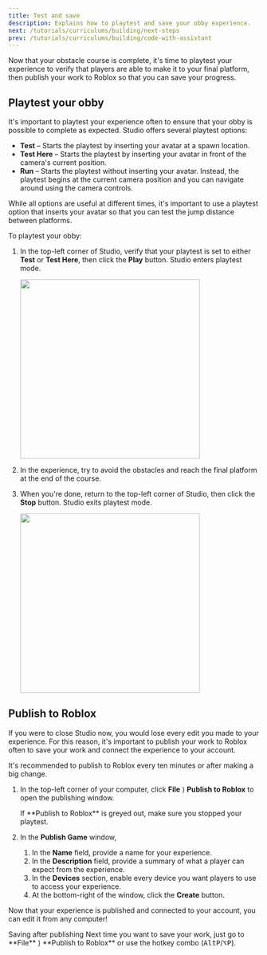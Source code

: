 ```yaml
---
title: Test and save
description: Explains how to playtest and save your obby experience.
next: /tutorials/curriculums/building/next-steps
prev: /tutorials/curriculums/building/code-with-assistant
---
```


Now that your obstacle course is complete, it's time to playtest your experience to verify that players are able to make it to your final platform, then publish your work to Roblox so that you can save your progress.

## Playtest your obby

It's important to playtest your experience often to ensure that your obby is possible to complete as expected. Studio offers several playtest options:

- **Test** – Starts the playtest by inserting your avatar at a spawn location.
- **Test Here** – Starts the playtest by inserting your avatar in front of the camera's current position.
- **Run** – Starts the playtest without inserting your avatar. Instead, the playtest begins at the current camera position and you can navigate around using the camera controls.

While all options are useful at different times, it's important to use a playtest option that inserts your avatar so that you can test the jump distance between platforms.

To playtest your obby:

1. In the top-left corner of Studio, verify that your playtest is set to either **Test** or **Test Here**, then click the **Play** button. Studio enters playtest mode.

   <img src="../../../assets/education/general/play-button.png" width="360" />

1. In the experience, try to avoid the obstacles and reach the final platform at the end of the course.

1. When you're done, return to the top-left corner of Studio, then click the **Stop** button. Studio exits playtest mode.

   <img src="../../../assets/education/general/stop-button.png" width="360" />

## Publish to Roblox

If you were to close Studio now, you would lose every edit you made to your experience. For this reason, it's important to publish your work to Roblox often to save your work and connect the experience to your account.

<Alert severity="info">
It's recommended to publish to Roblox every ten minutes or after making a big change.
</Alert>

1. In the top-left corner of your computer, click **File** ⟩ **Publish to Roblox** to open the publishing window.

   <Alert severity="warning">
   If **Publish to Roblox** is greyed out, make sure you stopped your playtest.
   </Alert>

1. In the **Publish Game** window,

   1. In the **Name** field, provide a name for your experience.
   1. <Chip label="OPTIONAL" size="small" variant="outlined" /> In the **Description** field, provide a summary of what a player can expect from the experience.
   1. In the **Devices** section, enable every device you want players to use to access your experience.
   1. At the bottom-right of the window, click the **Create** button.

Now that your experience is published and connected to your account, you can edit it from any computer!

<Alert severity="info">
<AlertTitle>Saving after publishing</AlertTitle>
Next time you want to save your work, just go to **File** ⟩ **Publish to Roblox** or use the hotkey combo (<kbd>Alt</kbd><kbd>P</kbd>/<kbd>⌥</kbd><kbd>P</kbd>).
</Alert>
